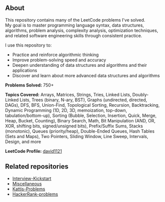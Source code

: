 ## About

This repository contains many of the LeetCode problems I've solved.  
My goal is to master programming language syntax, data structures, algorithms, problem analysis, complexity analysis, optimization techniques, and related software engineering skills through consistent practice.

I use this repository to:
- Practice and reinforce algorithmic thinking
- Improve problem-solving speed and accuracy
- Deepen understanding of data structures and algorithms and their applications
- Discover and learn about more advanced data structures and algorithms

**Problems Solved:** 750+

**Topics Covered:** Arrays, Matrices, Strings, Tries, Linked Lists, Doubly-Linked Lists, Trees (binary, N-ary, BST), Graphs (undirected, directed, DAGs), DFS, BFS, Union-Find, Topological Sorting, Recursion, Backtracking, Dynamic Programming (1D, 2D, 3D, memoization, top-down, tabulation/bottom-up), Sorting (Bubble, Selection, Insertion, Quick, Merge, Heap, Bucket, Counting), Binary Search, Math, Bit Manipulation (AND, OR, XOR, shifting bits, signed/unsigned bits), Prefix/Suffix Sums, Stacks (monotonic), Queues (priority/heap), Double-Ended Queues, Hash Tables (Sets and Maps), Two Pointers, Sliding Window, Line Sweep, Intervals, Design, and more

**LeetCode Profile:** [david1121](https://leetcode.com/david1121/)

## Related repositories
- [Interview-Kickstart](https://github.com/21david/Interview-Kickstart)
- [Miscellaneous](https://github.com/21david/Miscellaneous)
- [Kattis-Problems](https://github.com/21david/Kattis-Problems)
- [HackerRank-problems](https://github.com/21david/HackerRank-problems)

